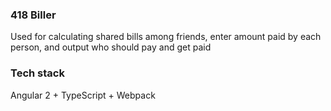 ### 418 Biller
Used for calculating shared bills among friends, enter amount paid by each person, and output who should pay and get paid

### Tech stack
Angular 2 + TypeScript + Webpack
